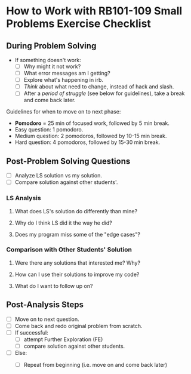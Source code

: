 # How to Work with RB101-109 Small Problems Exercise Checklist  

## During Problem Solving 

- If something doesn't work: 
  - [ ] Why might it not work? 
  - [ ] What error messages am I getting? 
  - [ ] Explore what's happening in irb. 
  - [ ] _Think_ about what need to change, instead of hack and slash. 
  - [ ] After a *period of struggle* (see below for guidelines), take a break and come back later.  

Guidelines for when to move on to next phase: 
- **Pomodoro** = 25 min of focused work, followed by 5 min break. 
- Easy question: 1 pomodoro. 
- Medium question: 2 pomodoros, followed by 10-15 min break.  
- Hard question: 4 pomodoros, followed by 15-30 min break.  


## Post-Problem Solving Questions 

- [ ] Analyze LS solution vs my solution. 
- [ ] Compare solution against other students'. 

### LS Analysis 

1. What does LS's solution do differently than mine? 

2. Why do I think LS did it the way he did? 

3. Does my program miss some of the "edge cases"?

### Comparison with Other Students' Solution 

1. Were there any solutions that interested me? Why? 

2. How can I use their solutions to improve my code? 

3. What do I want to follow up on? 

## Post-Analysis Steps 

- [ ] Move on to next question. 
- [ ] Come back and redo original problem from scratch. 
- [ ] If successful:
  - [ ] attempt Further Exploration (FE)
  - [ ] compare solution against other students. 
- [ ] Else:
  - [ ] Repeat from beginning (i.e. move on and come back later)
  
